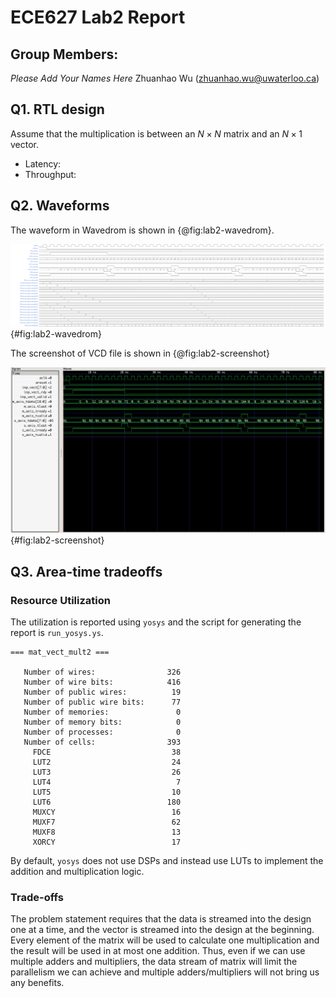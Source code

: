 # ECE627 Lab2 Report
## Group Members: 
*Please Add Your Names Here* Zhuanhao Wu (zhuanhao.wu@uwaterloo.ca)

## Q1. RTL design
Assume that the multiplication is between an $N \times N$ matrix and an $N \times 1$ vector.

- Latency:
- Throughput:

## Q2. Waveforms

The waveform in Wavedrom is shown in {@fig:lab2-wavedrom}.

![Waveform of circuit of Wavedrom.](lab2-wavedrom.png){#fig:lab2-wavedrom} 

The screenshot of VCD file is shown in {@fig:lab2-screenshot}

![VCD dump.](lab2-screenshot.png){#fig:lab2-screenshot}        

## Q3. Area-time tradeoffs

### Resource Utilization

The utilization is reported using `yosys` and the script for generating the report is `run_yosys.ys`.

```
=== mat_vect_mult2 ===

   Number of wires:                326
   Number of wire bits:            416
   Number of public wires:          19
   Number of public wire bits:      77
   Number of memories:               0
   Number of memory bits:            0
   Number of processes:              0
   Number of cells:                393
     FDCE                           38
     LUT2                           24
     LUT3                           26
     LUT4                            7
     LUT5                           10
     LUT6                          180
     MUXCY                          16
     MUXF7                          62
     MUXF8                          13
     XORCY                          17
```

By default, `yosys` does not use DSPs and instead use LUTs to implement the addition and multiplication logic.

### Trade-offs

The problem statement requires that the data is streamed into the design one at a time, and the vector is streamed into the design at the beginning.
Every element of the matrix will be used to calculate one multiplication and the result will be used in at most one addition. Thus, even if we can use multiple adders and multipliers, the data stream of matrix will limit the parallelism we can achieve and multiple adders/multipliers will not bring us any benefits.
